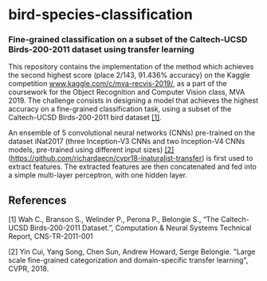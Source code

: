 # bird-species-classification
### Fine-grained classification on a subset of the Caltech-UCSD Birds-200-2011 dataset using transfer learning ### 

This repository contains the implementation of the method which achieves the second highest score (place 2/143, 91.436% accuracy) on the Kaggle competition www.kaggle.com/c/mva-recvis-2019/, as a part of the coursework for the Object Recognition and Computer Vision class, MVA 2019. The challenge consists in designing a model that achieves the highest accuracy on a fine-grained classification task, using a subset of the Caltech-UCSD Birds-200-2011 bird dataset [[1]](#1).

An ensemble of 5 convolutional neural networks (CNNs) pre-trained on the dataset iNat2017 (three Inception-V3 CNNs and two Inception-V4 CNNs models, pre-trained using different input sizes) [[2]](#2) (https://github.com/richardaecn/cvpr18-inaturalist-transfer) is first used to extract features. The extracted features are then concatenated and fed into a simple multi-layer perceptron, with one hidden layer.  

## References
<a id="1">[1]</a> 
Wah C., Branson S., Welinder P., Perona P., Belongie S., “The Caltech-UCSD Birds-200-2011 Dataset.”, Computation & Neural Systems Technical Report, CNS-TR-2011-001

<a id="2">[2]</a> 
Yin Cui, Yang Song, Chen Sun, Andrew Howard, Serge Belongie. "Large scale fine-grained categorization and domain-specific transfer learning", CVPR, 2018.
